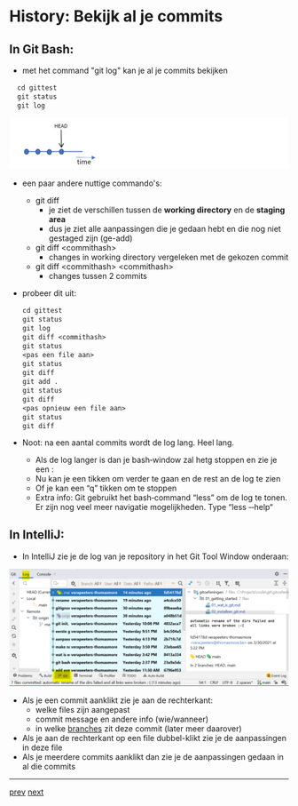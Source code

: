 # History: Bekijk al je commits 

## In Git Bash: 
*  met het command "git log" kan je al je commits bekijken
```
  cd gittest
  git status
  git log
```
![history_simple_timeline.png](images/history_simple_timeline.png)

* een paar andere nuttige commando's:
  * git diff
    * je ziet de verschillen tussen de **working directory** en de **staging area** 
    * dus je ziet alle aanpassingen die je gedaan hebt en die nog niet gestaged zijn (ge-add)
  * git diff \<commithash>
    * changes in working directory vergeleken met de gekozen commit
  * git diff \<commithash> \<commithash>
    * changes tussen 2 commits
* probeer dit uit:     
  ```
  cd gittest
  git status
  git log
  git diff <commithash>
  git status
  <pas een file aan>
  git status
  git diff
  git add .
  git status
  git diff
  <pas opnieuw een file aan>
  git status
  git diff    
  ```

* Noot: na een aantal commits wordt de log lang. Heel lang.
  * Als de log langer is dan je bash‐window zal hetg stoppen en zie je een :
  * Nu kan je een <blank> tikken om verder te gaan en de rest an de log te zien
  * Of je kan een “q” tikken om te stoppen
  * Extra info: Git gebruikt het bash‐command “less” om de log te tonen. 
    Er zijn nog veel meer navigatie mogelijkheden. Type “less ‐‐help“


## In IntelliJ: 
* In IntelliJ zie je de log van je repository in het Git Tool Window onderaan:

![history_log_in_intellij.png](images/history_log_in_intellij.png)

* Als je een commit aanklikt zie je aan de rechterkant: 
  * welke files zijn aangepast
  * commit message en andere info (wie/wanneer) 
  * in welke [branches](../05_branches/branches.md) zit deze commit (later meer daarover)
* Als je aan de rechterkant op een file dubbel-klikt zie je de aanpassingen in deze file 
* Als je meerdere commits aanklikt dan zie je de aanpassingen gedaan in al die commits 


---
[prev](../01_getting_started/07_gitignore.md)
[next](02_go_back_in_time.md)
